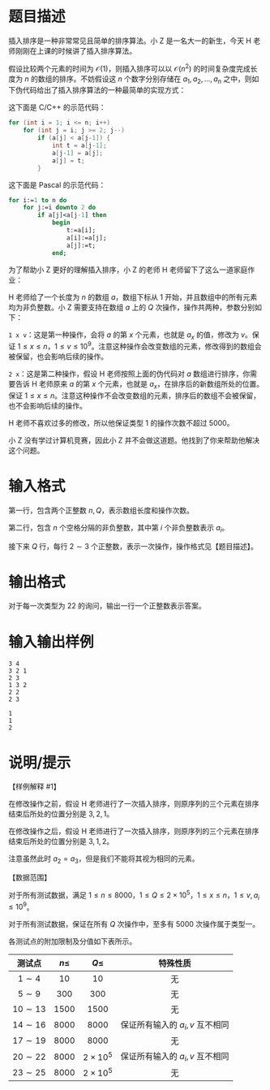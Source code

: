 # 题目描述

插入排序是一种非常常见且简单的排序算法。小 Z 是一名大一的新生，今天 H 老师刚刚在上课的时候讲了插入排序算法。

假设比较两个元素的时间为 $\mathcal O(1)$，则插入排序可以以 $\mathcal O(n^2)$ 的时间复杂度完成长度为 $n$ 的数组的排序。不妨假设这 $n$ 个数字分别存储在 $a_1, a_2, \ldots, a_n$ 之中，则如下伪代码给出了插入排序算法的一种最简单的实现方式：

这下面是 C/C++ 的示范代码：

```c
for (int i = 1; i <= n; i++)
    for (int j = i; j >= 2; j--)
        if (a[j] < a[j-1]) {
            int t = a[j-1];
            a[j-1] = a[j];
            a[j] = t;
        }
```

这下面是 Pascal 的示范代码：

```pascal
for i:=1 to n do
    for j:=i downto 2 do
        if a[j]<a[j-1] then
            begin
                t:=a[i];
                a[i]:=a[j];
                a[j]:=t;
            end;
```

为了帮助小 Z 更好的理解插入排序，小 Z 的老师 H 老师留下了这么一道家庭作业：

H 老师给了一个长度为 $n$ 的数组 $a$，数组下标从 $1$ 开始，并且数组中的所有元素均为非负整数。小 Z 需要支持在数组 $a$ 上的 $Q$ 次操作，操作共两种，参数分别如下：

`1 x v`：这是第一种操作，会将 $a$ 的第 $x$ 个元素，也就是 $a_x$ 的值，修改为 $v$。保证 $1 \leq x \leq n$，$1 \leq v \leq {10}^9$。注意这种操作会改变数组的元素，修改得到的数组会被保留，也会影响后续的操作。

`2 x`：这是第二种操作，假设 H 老师按照上面的伪代码对 $a$ 数组进行排序，你需要告诉 H 老师原来 $a$ 的第 $x$ 个元素，也就是 $a_x$，在排序后的新数组所处的位置。保证 $1 \leq x \leq n$。注意这种操作不会改变数组的元素，排序后的数组不会被保留，也不会影响后续的操作。

H 老师不喜欢过多的修改，所以他保证类型 $1$ 的操作次数不超过 $5000$。

小 Z 没有学过计算机竞赛，因此小 Z 并不会做这道题。他找到了你来帮助他解决这个问题。

# 输入格式

第一行，包含两个正整数 $n, Q$，表示数组长度和操作次数。

第二行，包含 $n$ 个空格分隔的非负整数，其中第 $i$ 个非负整数表示 $a_i$。

接下来 $Q$ 行，每行 $2 \sim 3$ 个正整数，表示一次操作，操作格式见【题目描述】。

# 输出格式

对于每一次类型为 22 的询问，输出一行一个正整数表示答案。

# 输入输出样例

```input1
3 4
3 2 1
2 3
1 3 2
2 2
2 3
```

```output1
1
1
2
```

# 说明/提示

【样例解释 #1】

在修改操作之前，假设 H 老师进行了一次插入排序，则原序列的三个元素在排序结束后所处的位置分别是 $3, 2, 1$。

在修改操作之后，假设 H 老师进行了一次插入排序，则原序列的三个元素在排序结束后所处的位置分别是 $3, 1, 2$。

注意虽然此时 $a_2 = a_3$，但是我们不能将其视为相同的元素。

【数据范围】

对于所有测试数据，满足 $1 \leq n \leq 8000$，$1 \leq Q \leq 2 \times {10}^5$，$1 \leq x \leq n$，$1 \leq v,a_i \leq {10}^9$。

对于所有测试数据，保证在所有 $Q$ 次操作中，至多有 $5000$ 次操作属于类型一。

各测试点的附加限制及分值如下表所示。

|    测试点    | $n \leq$ |     $Q \leq$      |            特殊性质             |
| :----------: | :------: | :---------------: | :-----------------------------: |
|  $1 \sim 4$  |   $10$   |       $10$        |               无                |
|  $5 \sim 9$  |  $300$   |       $300$       |               无                |
| $10 \sim 13$ |  $1500$  |      $1500$       |               无                |
| $14 \sim 16$ |  $8000$  |      $8000$       | 保证所有输入的 $a_i,v$ 互不相同 |
| $17 \sim 19$ |  $8000$  |      $8000$       |               无                |
| $20 \sim 22$ |  $8000$  | $2 \times {10}^5$ | 保证所有输入的 $a_i,v$ 互不相同 |
| $23 \sim 25$ |  $8000$  | $2 \times {10}^5$ |               无                |
